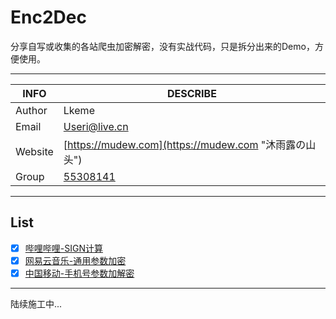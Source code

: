 # Enc2Dec

分享自写或收集的各站爬虫加密解密，没有实战代码，只是拆分出来的Demo，方便使用。

------

| INFO | DESCRIBE  |
| --- | --- |
| Author  | Lkeme |
| Email | Useri@live.cn  |
| Website | [https://mudew.com](https://mudew.com "沐雨露の山头") |
| Group |  [55308141](https://jq.qq.com/?_wv=1027&k=5AIDaJg) 

-------

## List
- [x] [哔哩哔哩-SIGN计算](https://github.com/lkeme/Enc2Dec/tree/master/Bilibili)
- [x] [网易云音乐-通用参数加密](https://github.com/lkeme/Enc2Dec/tree/master/Netease)
- [x] [中国移动-手机号参数加解密](https://github.com/lkeme/Enc2Dec/tree/master/10086)

------
陆续施工中...